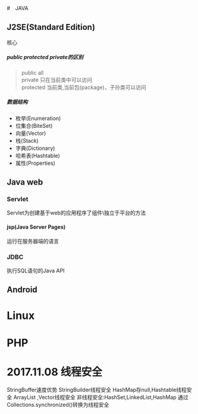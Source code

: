 #　JAVA
## J2SE(Standard Edition)
核心
##### public protected private的区别<br>
>public all<br>
>private 只在当前类中可以访问<br>
>protected 当前类,当前包(package)，子孙类可以访问<br>
##### 数据结构
* 枚举(Enumeration)
* 位集合(BiteSet)
* 向量(Vector)
* 栈(Stack)
* 字典(Dictionary)
* 哈希表(Hashtable)
* 属性(Properties)
## Java web
### Servlet
Servlet为创建基于web的应用程序了组件\独立于平台的方法
#### jsp(Java Server Pages)
运行在服务器端的语言
### JDBC
执行SQL语句的Java API
## Android

# Linux

# PHP

# 2017.11.08 线程安全
StringBuffer速度优势 StringBuilder线程安全
HashMap存null,Hashtable线程安全
ArrayList ,Vector线程安全
非线程安全:HashSet,LinkedList,HashMap
通过Collections.synchronized()转换为线程安全

